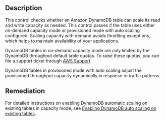 ## Description

This control checks whether an Amazon DynamoDB table can scale its read and write capacity as needed. This control passes if the table uses either on-demand capacity mode or provisioned mode with auto scaling configured. Scaling capacity with demand avoids throttling exceptions, which helps to maintain availability of your applications.

DynamoDB tables in on-demand capacity mode are only limited by the DynamoDB throughput default table quotas. To raise these quotas, you can file a support ticket through [AWS Support](http://aws.amazon.com/support).

DynamoDB tables in provisioned mode with auto scaling adjust the provisioned throughput capacity dynamically in response to traffic patterns.

## Remediation

For detailed instructions on enabling DynamoDB automatic scaling on existing tables in capacity mode, see [Enabling DynamoDB auto scaling on existing tables](https://docs.aws.amazon.com/amazondynamodb/latest/developerguide/AutoScaling.Console.html#AutoScaling.Console.ExistingTable).